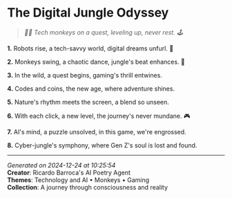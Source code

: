 # The Digital Jungle Odyssey

> *🤖️💫 Tech monkeys on a quest, leveling up, never rest. 🕹️*

**1.** Robots rise, a tech-savvy world, digital dreams unfurl. 🤖


**2.** Monkeys swing, a chaotic dance, jungle's beat enhances. 🐒


**3.** In the wild, a quest begins, gaming's thrill entwines.


**4.** Codes and coins, the new age, where adventure shines.


**5.** Nature's rhythm meets the screen, a blend so unseen.


**6.** With each click, a new level, the journey's never mundane. 🎮


**7.** AI's mind, a puzzle unsolved, in this game, we're engrossed.


**8.** Cyber-jungle's symphony, where Gen Z's soul is lost and found.



---

*Generated on 2024-12-24 at 10:25:54*  
**Creator**: Ricardo Barroca's AI Poetry Agent  
**Themes**: Technology and AI • Monkeys • Gaming  
**Collection**: A journey through consciousness and reality